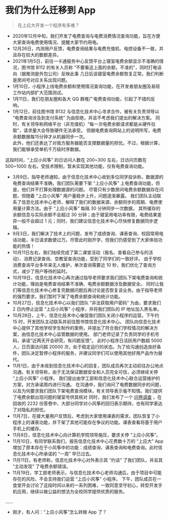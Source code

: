 # 我们为什么迁移到 App

> 在上应大开发一个程序有多难？

- 2020年12月中旬，我们开发了电费查询与电费消费情况查询功能，旨在方便大家查询电费使用情况、提醒大家节约用电。
- 12月26日，内测用户反馈，电费查询结果与电费充值机、电控设备不一致，并且存在较大的数额差异。
- 2021年1月5日，前往一卡通服务中心反馈平台上寝室电费余额显示不准确的情况，图书馆 B112 的有关人员称 “不要看这上面的余额，不准的”，同时打电话向（据推测是外包公司）反映此事
  几日后该寝室电费余额恢复正常。我们判断是房间号对应关系出现问题。
- 1月10日，小程序上线电费余额和使用情况查询功能，在开发者朋友圈及易班工作站内部扩大范围测试。
- 1月11日，我们在朋友圈和各大 QQ 群推广电费查询功能，引起了不错的反响。
- 1月12日，前往图书馆 B132 与信息化技术中心寻求合作，被有关负责领导以 “电费查询涉及到支付系统” 为由拒绝，并且不考虑我们提出的解决方案。
  同时，有关领导称网络平台（非充值机）“每一次电费余额请求都是从硬件拉取”，请求量大会导致硬件无法承受。
  但据电费查询网站上的说明所写，电费余额数据每15分钟才从机器同步一次。  
  此外，他们还表达了对我方服务器能否支撑数据量的担忧。不过，根据计算，我们能够承受单机千万级时序数据。

这段时间，“上应小风筝” 的日访问人数在 200~300 左右，日访问页数在 500~1000 左右。受技术限制，暂未实现其他功能，仅有电费查询功能。

- 3月9日，指导老师通知，由于信息化技术中心收到多位同学投诉称，数据源的电费查询结果不准确，我们团队需要下架 “上应小风筝” 上电费查询功能，但是，他们并不打算处理数据源的问题。
  尽管只有少数房间电费余额数据存在问题，但随着 “上应小风筝” 用户量稳步上升，问题逐渐暴露。
  我们团队主动联系了信息化技术中心老师，解释了我们的数据来源、余额同步的周期、电费使用量计算方法。由于 “上应小风筝” 每隔 30 分钟同步一次数据，
  其所缓存的余额信息与实际余额不会超过 30 分钟；由于寝室用电功率有限，电费结果差异一般不会超过 1 元；同时，我们建议信息化技术中心尽快修复数据同步逻辑。
- 9月3日，我们解决了技术上的问题，发布了成绩查询、课表查询、校园常用电话功能，半日请求数便过万。尽管此时刚开学，但我们仍感受到了大家体验功能的热情！
- 10月11日左右，我们陆续完成了第二课堂活动（报名、查看自己参与的活动）、消费记录查询、空教室查询功能，受到了同学们的一致好评。
  由于学校消费查询平台多年来无人维护，单次查询需要近 10 秒，我们优化了查询方式，减少了用户等待的延时。
- 10月19日，信息化技术中心再次通过指导老师要求我们团队下架电费查询和统计功能，理由是电费查询结果不准确、电费余额数据涉及数据安全。
  同时让我们等信息化技术中心修复完数据问题后再讨论是否恢复该业务。由于指导老师的强烈要求，我们暂时下架了电费余额查询和统计功能。
- 10月27日，信息化技术中心以我们团队 “非法获取用户密码” 为由，要求我们 2 日内停止运营 “上应小风筝” 小程序，并将我们团队的 IP 地址加入黑名单。
- 10月28日，上午，信息化技术中心催促我们团队关闭小程序的运营。下午约 15 时，开发团队主动联系并前往图书馆信息化技术中心。
  团队向信息化技术中心提供了其他学校学生制作的案例，并提出了符合我们学校情况的解决方案，由信息化技术中心监管数据的使用。
  部门老师记录了负责同学的手机号码，承诺“近两天开会研究，有问题反馈”。
  此时小程序日活跃用户数超 5000 人，日页面访问超 20000 次，处于稳定运行的状态。为了给沟通创造良好条件，团队决定暂停小程序的服务，并建议同学们可以使用其他好用产品作为替代。
- 11月1日，由于未收到信息化技术中心的回复，团队成员再次主动前往办公地点沟通。有关领导称，由于无法保证数据安全和人员完全可信，必须继续关停 “上应小风筝” 小程序。
  我们提出由学工部和信息化技术中心联合运营维护的方案，对方承诺周内进行沟通。
  在沟通中，我们询问了电费数据同步的问题，以及为何要求我们团队下架电费查询模块，有关领导表示毫不知情。我们提供了电费余额出现问题的寝室号供其核对
  同时，我们发布了一个 [问卷调查](https://wj.qq.com/s2/9245023/a7d8) ，在回收的 2232 份答卷中，大部分同学对小风筝的回归表示期待，也有同学表达了对隐私的担忧。
- 11月7日，在接大量用户反馈后，考虑到大家使用课表的需求，团队恢复了小程序上的课表功能，并下架了其他可能存在争议的功能。课表查看将基于用户手机上的缓存。
- 11月8日，信息化技术中心向计算机学院领导施压，要求关停 “上应小风筝”。
- 11月10日，有同学联系我们，报告信息化技术中心花费数十万的 “上应大” App 增加了原本存在于小风筝中的功能：成绩查询、课表查询和电费查询。此时信息化技术中心所承诺的 “一周” 早已过去。
- 11月11日，有老师称，信息化技术中心对外表示其 “约谈” 了我们团队，并且其 “主动发现” 了电费余额错误。
- 11月19日，学工部老师表示，与信息化技术中心老师沟通后，由于项目中可能存在的风险，不会支持我们运营 “上应小风筝” 小程序。
  下午，团队成员在一食堂开会讨论了这段时间以来的一系列困难，一致同意坚守初心，转型开发手机应用，继续以做公益的想法为全校同学提供优质的服务。

……

- 刚才，有人问：“上应小风筝”怎么转做 App 了？
